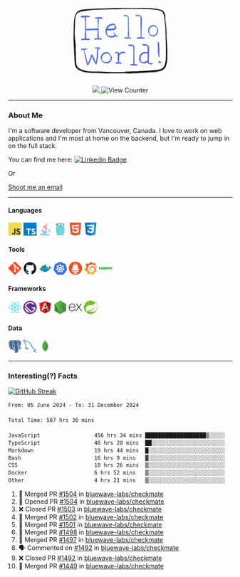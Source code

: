 <div align="center">
    <img src="./img/hello_world.webp" height="200px" width="">
    <div>
        <a href="https://www.linkedin.com/in/ajhollid">
            <img src="https://img.shields.io/badge/LinkedIn-blue"/>
        </a>
        <img src="https://komarev.com/ghpvc/?username=ajhollid&color=yellow" alt="View Counter">
    </div>
</div>

---

### About Me

I'm a software developer from Vancouver, Canada. I love to work on web applications and I'm most at home on the backend, but I'm ready to jump in on the full stack.

You can find me here: [![Linkedin Badge](https://img.shields.io/badge/-ajhollid-blue?style=flat&logo=Linkedin&logoColor=white)](https://www.linkedin.com/in/ajhollid)

Or

[Shoot me an email](mailto:ajhollid@gmail.com)

---

#### Languages

<div>
    <img src="./img/devicons/javascript-original.svg" width=30 height=30 alt="JavaScript">
    <img src="/img/devicons/typescript-original.svg" width=30 height=30 alt="TypeScript">
    <img src="./img/devicons/java-original.svg" width=30 height=30 alt="Java">
    <img src="./img/devicons/go-original.svg" width=30 height=30 alt="Golang">
    <img src="./img/devicons/html5-original.svg" width=30 height=30 alt="HTML 5">
    <img src="./img/devicons/css3-original.svg" width=30 height=30 alt="CSS 3">
</div>

#### Tools

<div>
    <img src="./img/devicons/git-original.svg" width=30 height=30 alt="Git">
    <img src="./img/devicons/github-original.svg" width=30 height=30 alt="Github">
    <img src="./img/devicons/docker-original.svg" width=30 
    height=30 alt="Docker">
    <img src="./img/devicons/kubernetes-original.svg" width=30 height=30 alt="K8">
    <img src="./img/devicons/prometheus-original.svg" width=30 height=30 alt="Prometheus">
    <img src="./img/devicons/grafana-original.svg" width=30 height=30 alt="Grafana">
    <img src="./img/devicons/nginx-original.svg" width=30 height=30 alt="Nginx">
</div>

#### Frameworks

<div>
    <img src="./img/devicons/react-original.svg" width=30 height=30 alt="React">
    <img src="./img/devicons/gatsby-original.svg" width=30 height=30 alt="Gatsby">
    <img src="./img/devicons/angularjs-original.svg" width=30 height=30 alt="AngularJS">
    <img src="./img/devicons/nodejs-original.svg" width=30 height=30 alt="NodeJS">
    <img src="./img/devicons/express-original.svg" width=30 height=30 alt="Express">
    <img src="./img/devicons/spring-original.svg" width=30 height=30 alt="Spring">
</div>

#### Data

<div>
    <img src="./img/devicons/postgresql-original.svg" width=30 height=30 alt="Postgresql">
    <img src="./img/devicons/mysql-original.svg" width=30 height=30 alt="Mysql">
    <img src="./img/devicons/mongodb-original.svg" width=30 height=30 alt="MongoDB">
</div>

---

### Interesting(?) Facts

[![GitHub Streak](http://github-readme-streak-stats.herokuapp.com?user=ajhollid)](https://git.io/streak-stats)

 <!--START_SECTION:waka-->

```txt
From: 05 June 2024 - To: 31 December 2024

Total Time: 587 hrs 30 mins

JavaScript                 456 hrs 34 mins ███████████████████▒░░░░░   77.14 %
TypeScript                 48 hrs 20 mins  ██░░░░░░░░░░░░░░░░░░░░░░░   08.17 %
Markdown                   19 hrs 44 mins  █░░░░░░░░░░░░░░░░░░░░░░░░   03.34 %
Bash                       16 hrs 9 mins   ▓░░░░░░░░░░░░░░░░░░░░░░░░   02.73 %
CSS                        10 hrs 26 mins  ▒░░░░░░░░░░░░░░░░░░░░░░░░   01.76 %
Docker                     6 hrs 52 mins   ▒░░░░░░░░░░░░░░░░░░░░░░░░   01.16 %
Other                      4 hrs 21 mins   ▒░░░░░░░░░░░░░░░░░░░░░░░░   00.74 %
```

<!--END_SECTION:waka-->


<!--START_SECTION:activity-->
1. 🎉 Merged PR [#1504](https://github.com/bluewave-labs/checkmate/pull/1504) in [bluewave-labs/checkmate](https://github.com/bluewave-labs/checkmate)
2. 💪 Opened PR [#1504](https://github.com/bluewave-labs/checkmate/pull/1504) in [bluewave-labs/checkmate](https://github.com/bluewave-labs/checkmate)
3. ❌ Closed PR [#1503](https://github.com/bluewave-labs/checkmate/pull/1503) in [bluewave-labs/checkmate](https://github.com/bluewave-labs/checkmate)
4. 🎉 Merged PR [#1502](https://github.com/bluewave-labs/checkmate/pull/1502) in [bluewave-labs/checkmate](https://github.com/bluewave-labs/checkmate)
5. 🎉 Merged PR [#1501](https://github.com/bluewave-labs/checkmate/pull/1501) in [bluewave-labs/checkmate](https://github.com/bluewave-labs/checkmate)
6. 🎉 Merged PR [#1498](https://github.com/bluewave-labs/checkmate/pull/1498) in [bluewave-labs/checkmate](https://github.com/bluewave-labs/checkmate)
7. 🎉 Merged PR [#1497](https://github.com/bluewave-labs/checkmate/pull/1497) in [bluewave-labs/checkmate](https://github.com/bluewave-labs/checkmate)
8. 🗣 Commented on [#1492](https://github.com/bluewave-labs/checkmate/pull/1492#issuecomment-2568149751) in [bluewave-labs/checkmate](https://github.com/bluewave-labs/checkmate)
9. ❌ Closed PR [#1492](https://github.com/bluewave-labs/checkmate/pull/1492) in [bluewave-labs/checkmate](https://github.com/bluewave-labs/checkmate)
10. 🎉 Merged PR [#1449](https://github.com/bluewave-labs/checkmate/pull/1449) in [bluewave-labs/checkmate](https://github.com/bluewave-labs/checkmate)
<!--END_SECTION:activity-->
